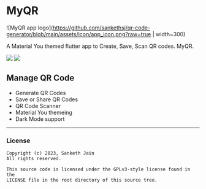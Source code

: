 # **MyQR**

![MyQR app logo](https://github.com/sankethsj/qr-code-generator/blob/main/assets/icon/app_icon.png?raw=true | width=300)

A Material You themed flutter app to Create, Save, Scan QR codes. MyQR.

 <a href="https://github.com/sankethsj/qr-code-generator" style="text-decoration:none" area-label="flutter">
    <img src="https://img.shields.io/badge/Platform-Flutter-blue">
  </a>
  <a href="https://github.com/sankethsj/qr-code-generator/releases/tag/v1.1.1" style="text-decoration:none" area-label="flutter">
    <img src="https://img.shields.io/badge/Version-1.1.1-green">
  </a>

## Manage QR Code

- Generate QR Codes
- Save or Share QR Codes
- QR Code Scanner
- Material You themeing
- Dark Mode support

---

### License

    Copyright (c) 2023, Sanketh Jain
    All rights reserved.
    
    This source code is licensed under the GPLv3-style license found in the
    LICENSE file in the root directory of this source tree. 